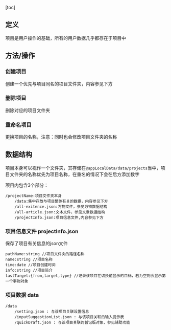 [toc]

## 定义

项目是用户操作的基础，所有的用户数据几乎都存在于项目中

## 方法/操作

### 创建项目

创建一个优先与项目同名的项目文件夹，内容参见下方

### 删除项目

删除对应的项目文件夹

### 重命名项目

更换项目的名称，注意：同时也会修改项目文件夹的名称

## 数据结构

项目本身可以视作一个文件夹，其存储在`@appLocalData/data/projects`当中，项目文件夹的名称优先为项目名称，在重名的情况下会在后方添加数字

项目内包含3个部分：

~~~
/projectName:项目文件夹本身
	/data:集中存放与项目整体有关的数据，内容参见下方
	/all-exitence.json:万物文件，参见万物数据结构
	/all-article.json:文本文件，参见文章数据结构
	/projectInfo.json:项目信息文件,内容参见下方
~~~

### 项目信息文件 projectInfo.json

保存了项目有关信息的json文件

~~~
pathName:string //项目文件夹的路径名称
name:string //项目名称
time:date //项目创建时间
info:string //项目简介
lastTarget:{from,target,type} //记录该项目在切换前显示的目标，若为空则会显示第一个事物对象
~~~

### 项目数据 data

~~~
/data
	/setting.json : 与该项目关联设置信息
	/inputSuggestionList.json : 与该项目关联的输入提示表
	/quickDraft.json : 与该项目关联的暂记版对象，参见辅助功能
~~~

